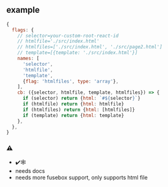 ## example
```js
{
  flags: {
    // selector=your-custom-root-react-id
    // htmlfile='./src/index.html'
    // htmlfiles=['./src/index.html', './src/page2.html']
    // template=[{template: './src/index.html'}]
    names: [
      'selector',
      'htmlfile',
      'template',  
      {flag: 'htmlfiles', type: 'array'},
    ],
    cb: ({selector, htmlfile, template, htmlfiles}) => {
      if (selector) return {html: `#${selector}`}
      if (htmlfile) return {html: htmlfile}
      if (htmlfiles) return {html: [htmlfiles]}
      if (template) return {html: template}
    },
  },
}
```

### ⚠
- ✔️🕸
- needs docs
- needs more fusebox support, only supports html file
